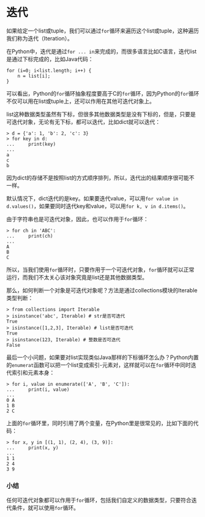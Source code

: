 # 迭代


如果给定一个list或tuple，我们可以通过`for`循环来遍历这个list或tuple，这种遍历我们称为迭代（Iteration）。


在Python中，迭代是通过`for ... in`来完成的，而很多语言比如C语言，迭代list是通过下标完成的，比如Java代码：


```
for (i=0; i<list.length; i++) {
    n = list[i];
}
```


可以看出，Python的`for`循环抽象程度要高于C的`for`循环，因为Python的`for`循环不仅可以用在list或tuple上，还可以作用在其他可迭代对象上。


list这种数据类型虽然有下标，但很多其他数据类型是没有下标的，但是，只要是可迭代对象，无论有无下标，都可以迭代，比如dict就可以迭代：


```
> d = {'a': 1, 'b': 2, 'c': 3}
> for key in d:
...     print(key)
...
a
c
b
```


因为dict的存储不是按照list的方式顺序排列，所以，迭代出的结果顺序很可能不一样。


默认情况下，dict迭代的是key。如果要迭代value，可以用`for value in d.values()`，如果要同时迭代key和value，可以用`for k, v in d.items()`。


由于字符串也是可迭代对象，因此，也可以作用于`for`循环：


```
> for ch in 'ABC':
...     print(ch)
...
A
B
C
```


所以，当我们使用`for`循环时，只要作用于一个可迭代对象，`for`循环就可以正常运行，而我们不太关心该对象究竟是list还是其他数据类型。


那么，如何判断一个对象是可迭代对象呢？方法是通过collections模块的Iterable类型判断：


```
> from collections import Iterable
> isinstance('abc', Iterable) # str是否可迭代
True
> isinstance([1,2,3], Iterable) # list是否可迭代
True
> isinstance(123, Iterable) # 整数是否可迭代
False
```


最后一个小问题，如果要对list实现类似Java那样的下标循环怎么办？Python内置的`enumerat`函数可以把一个list变成索引-元素对，这样就可以在`for`循环中同时迭代索引和元素本身：


```
> for i, value in enumerate(['A', 'B', 'C']):
...     print(i, value)
...
0 A
1 B
2 C
```


上面的`for`循环里，同时引用了两个变量，在Python里是很常见的，比如下面的代码：


```
> for x, y in [(1, 1), (2, 4), (3, 9)]:
...     print(x, y)
...
1 1
2 4
3 9
```


### 小结


任何可迭代对象都可以作用于`for`循环，包括我们自定义的数据类型，只要符合迭代条件，就可以使用`for`循环。

